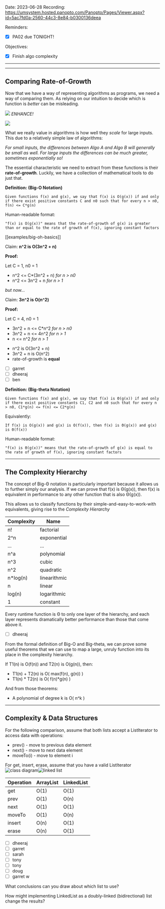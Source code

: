 

Date: 2023-06-28
Recording: https://umsystem.hosted.panopto.com/Panopto/Pages/Viewer.aspx?id=5ac7fd0a-2560-44c3-8e84-b0300136deea

Reminders:
* [x] PA02 due TONIGHT!

Objectives:
* [x] Finish algo complexity

---


---
## Comparing Rate-of-Growth

Now that we have a way of representing algorithms as programs, we need a way of comparing them. As relying on our intuition to decide which is function is _better_ can be misleading.

![](img%2Frt-smallscale.png)
_ENHANCE!_

![](img%2Frt-largescale.png)

What we really value in algorithms is how well they _scale_ for large inputs. This due to a relatively simple law of algorithms: 
  
_For small inputs, the differences between Algo A and Algo B will generally be small as well. For large inputs the differences can be much greater, sometimes exponentially so!_ 

The essential characteristic we need to extract from these functions is their **rate-of-growth**. Luckily, we have a collection of mathematical tools to do just that.

**Definition: (Big-O Notation)**

```
Given functions f(x) and g(x), we say that f(x) is O(g(x)) if and only if there exist positive constants C and n0 such that for every n > n0, f(n) <= C*g(n)
```

Human-readable format:

```
"f(x) is O(g(x))" means that the rate-of-growth of g(x) is greater than or equal to the rate of growth of f(x), ignoring constant factors
```

[[examples/big-oh-basics]]
<!-- #include [[examples/big-oh-basics]] -->
Claim: **n^2 is O(3n^2 + n)**

**Proof:**

Let C = 1, n0 = 1

* n^2 <= C*(3n^2 + n)   _for n > n0_
* n^2 <= 3n^2 + n      _for n > 1_

_but now..._

Claim: **3n^2 is O(n^2)**

**Proof:**

Let C = 4, n0 = 1

* 3n^2 + n <= C*n^2  _for n > n0_
* 3n^2 + n <= 4n^2   _for n > 1_
* n <= n^2           _for n > 1_
<!-- /include -->

* n^2 is O(3n^2 + n)
* 3n^2 + n is O(n^2)
* rate-of-growth is **equal**

* [ ] garret
* [ ] dheeraj
* [ ] ben

**Definition: (Big-theta Notation)**

```
Given functions f(x) and g(x), we say that f(x) is Θ(g(x)) if and only if there exist positive constants C1, C2 and n0 such that for every n > n0, C1*g(n) <= f(n) <= C2*g(n)
```

Equivalently:

```
If f(x) is O(g(x)) and g(x) is O(f(x)), then f(x) is Θ(g(x)) and g(x) is Θ(f(x))
```

Human-readable format:

```
"f(x) is Θ(g(x))" means that the rate-of-growth of g(x) is equal to the rate of growth of f(x), ignoring constant factors
```

---
## The Complexity Hierarchy

The concept of Big-Θ notation is particularly important because it allows us to further simply our analysis. If we can prove that f(x) is Θ(g(x)), then f(x) is equivalent in performance to any other function that is also Θ(g(x)).

This allows us to classify functions by their simple-and-easy-to-work-with equivalents, giving rise to the _Complexity Hierarchy_

| Complexity | Name |
|----------|----------|
| n! | factorial |
| 2^n | exponential |
| ... | ... |
| n^a | polynomial |
| n^3 | cubic |
| n^2 | quadratic |
| n*log(n) | linearithmic |
| n | linear |
| log(n) | logarithmic |
| 1 | constant |

Every runtime function is Θ to only one layer of the hierarchy, and each layer represents dramatically better performance than those that come above it. 

* [ ] dheeraj

From the formal definition of Big-O and Big-theta, we can prove some useful theorems that we can use to map a large, unruly function into its place in the complexity hierarchy.

If T1(n) is O(f(n)) and T2(n) is O(g(n)), then:
* T1(n) + T2(n) is O( max(f(n), g(n)) )
* T1(n) * T2(n) is O( f(n)*g(n) )

And from those theorems:
* A polynomial of degree k is O( n^k )

---
## Complexity & Data Structures

For the following comparison, assume that both lists accept a ListIterator to access data with operations:
* prev() - move to previous data element
* next() - move to next data element
* moveTo(i) - move to element i

For get, insert, erase, assume that you have a valid ListIterator
![class diagram](arraylist-diagram.png)![linked list](img/linklist-diagram.png)

| Operation | ArrayList | LinkedList |
|----------|----------|----------|
| get | O(1) | O(1) |
| prev | O(1) | O(n) |
| next | O(1) | O(1) |
| moveTo | O(1) | O(n) |
| insert | O(n) | O(1) |
| erase | O(n) | O(1) |


* [ ] dheeraj
* [ ] garret
* [ ] sarah
* [ ] tony
* [ ] tony
* [ ] doug
* [ ] garret w

What conclusions can you draw about which list to use?

How might implementing LinkedList as a doubly-linked (bidirectional) list change the results?

